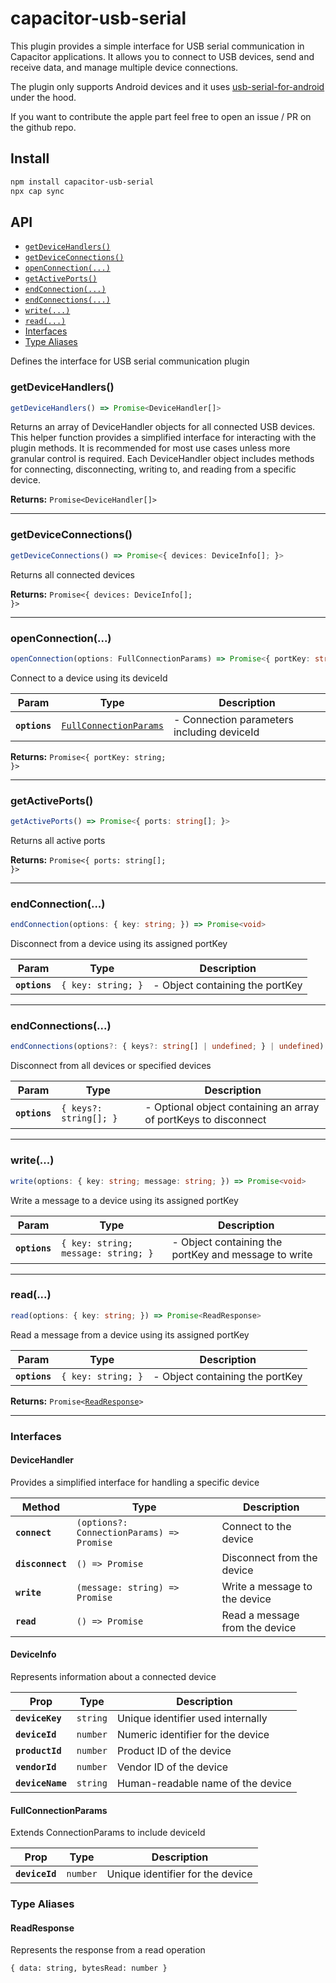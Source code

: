 # capacitor-usb-serial

This plugin provides a simple interface for USB serial communication in Capacitor applications. It allows you to connect to USB devices, send and receive data, and manage multiple device connections.

The plugin only supports Android devices and it uses [usb-serial-for-android](https://github.com/mik3y/usb-serial-for-android) under the hood.

If you want to contribute the apple part feel free to open an issue / PR on the github repo.

## Install

```bash
npm install capacitor-usb-serial
npx cap sync
```

## API

<docgen-index>

* [`getDeviceHandlers()`](#getdevicehandlers)
* [`getDeviceConnections()`](#getdeviceconnections)
* [`openConnection(...)`](#openconnection)
* [`getActivePorts()`](#getactiveports)
* [`endConnection(...)`](#endconnection)
* [`endConnections(...)`](#endconnections)
* [`write(...)`](#write)
* [`read(...)`](#read)
* [Interfaces](#interfaces)
* [Type Aliases](#type-aliases)

</docgen-index>

<docgen-api>
<!--Update the source file JSDoc comments and rerun docgen to update the docs below-->

Defines the interface for USB serial communication plugin

### getDeviceHandlers()

```typescript
getDeviceHandlers() => Promise<DeviceHandler[]>
```

Returns an array of DeviceHandler objects for all connected USB devices.
This helper function provides a simplified interface for interacting with the plugin methods. It is recommended for most use cases unless more granular control is required.
Each DeviceHandler object includes methods for connecting, disconnecting, writing to, and reading from a specific device.

**Returns:** <code>Promise&lt;DeviceHandler[]&gt;</code>

--------------------


### getDeviceConnections()

```typescript
getDeviceConnections() => Promise<{ devices: DeviceInfo[]; }>
```

Returns all connected devices

**Returns:** <code>Promise&lt;{ devices: DeviceInfo[]; }&gt;</code>

--------------------


### openConnection(...)

```typescript
openConnection(options: FullConnectionParams) => Promise<{ portKey: string; }>
```

Connect to a device using its deviceId

| Param         | Type                                                                  | Description                                |
| ------------- | --------------------------------------------------------------------- | ------------------------------------------ |
| **`options`** | <code><a href="#fullconnectionparams">FullConnectionParams</a></code> | - Connection parameters including deviceId |

**Returns:** <code>Promise&lt;{ portKey: string; }&gt;</code>

--------------------


### getActivePorts()

```typescript
getActivePorts() => Promise<{ ports: string[]; }>
```

Returns all active ports

**Returns:** <code>Promise&lt;{ ports: string[]; }&gt;</code>

--------------------


### endConnection(...)

```typescript
endConnection(options: { key: string; }) => Promise<void>
```

Disconnect from a device using its assigned portKey

| Param         | Type                          | Description                     |
| ------------- | ----------------------------- | ------------------------------- |
| **`options`** | <code>{ key: string; }</code> | - Object containing the portKey |

--------------------


### endConnections(...)

```typescript
endConnections(options?: { keys?: string[] | undefined; } | undefined) => Promise<void>
```

Disconnect from all devices or specified devices

| Param         | Type                              | Description                                                     |
| ------------- | --------------------------------- | --------------------------------------------------------------- |
| **`options`** | <code>{ keys?: string[]; }</code> | - Optional object containing an array of portKeys to disconnect |

--------------------


### write(...)

```typescript
write(options: { key: string; message: string; }) => Promise<void>
```

Write a message to a device using its assigned portKey

| Param         | Type                                           | Description                                          |
| ------------- | ---------------------------------------------- | ---------------------------------------------------- |
| **`options`** | <code>{ key: string; message: string; }</code> | - Object containing the portKey and message to write |

--------------------


### read(...)

```typescript
read(options: { key: string; }) => Promise<ReadResponse>
```

Read a message from a device using its assigned portKey

| Param         | Type                          | Description                     |
| ------------- | ----------------------------- | ------------------------------- |
| **`options`** | <code>{ key: string; }</code> | - Object containing the portKey |

**Returns:** <code>Promise&lt;<a href="#readresponse">ReadResponse</a>&gt;</code>

--------------------


### Interfaces


#### DeviceHandler

Provides a simplified interface for handling a specific device

| Method           | Type                                                       | Description                       |
| -----------------| ---------------------------------------------------------- | --------------------------------- |
| **`connect`**    | <code>(options?: ConnectionParams) => Promise<void></code> | Connect to the device             |
| **`disconnect`** | <code>() => Promise<void></code>                           | Disconnect from the device        |
| **`write`**      | <code>(message: string) => Promise<void></code>            | Write a message to the device     |
| **`read`**       | <code>() => Promise<ReadResponse></code>                   | Read a message from the device    |


#### DeviceInfo

Represents information about a connected device

| Prop             | Type                | Description                       |
| ---------------- | ------------------- | --------------------------------- |
| **`deviceKey`**  | <code>string</code> | Unique identifier used internally |
| **`deviceId`**   | <code>number</code> | Numeric identifier for the device |
| **`productId`**  | <code>number</code> | Product ID of the device          |
| **`vendorId`**   | <code>number</code> | Vendor ID of the device           |
| **`deviceName`** | <code>string</code> | Human-readable name of the device |


#### FullConnectionParams

Extends ConnectionParams to include deviceId

| Prop           | Type                | Description                      |
| -------------- | ------------------- | -------------------------------- |
| **`deviceId`** | <code>number</code> | Unique identifier for the device |


### Type Aliases


#### ReadResponse

Represents the response from a read operation

<code>{ data: string, bytesRead: number }</code>

</docgen-api>
